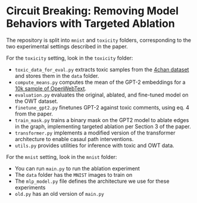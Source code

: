 # Circuit Breaking: Removing Model Behaviors with Targeted Ablation

The repository is split into `mnist` and `toxicity` folders, corresponding to the two experimental settings described in the paper.

For the `toxicity` setting, look in the `toxicity` folder:
- `toxic_data_for_eval.py` extracts toxic samples from the [4chan dataset](https://arxiv.org/abs/2001.07487) and stores them in the `data` folder. 
- `compute_means.py` computes the mean of the GPT-2 embeddings for a [10k sample of OpenWebText](https://huggingface.co/datasets/NeelNanda/pile-10k).
- `evaluation.py` evaluates the original, ablated, and fine-tuned model on the OWT dataset.
- `finetune_gpt2.py` finetunes GPT-2 against toxic comments, using eq. 4 from the paper.
- `train_mask.py` trains a binary mask on the GPT2 model to ablate edges in the graph, implementing targeted ablation per Section 3 of the paper.
- `transformer.py` implements a modified version of the transformer architecture to enable casaul path interventions.
- `utils.py` provides utilities for inference with toxic and OWT data.

For the `mnist` setting, look in the `mnist` folder:
- You can run `main.py` to run the ablation experiment
- The `data` folder has the `MNIST` images to train on
- The `mlp_model.py` file defines the architecture we use for these experiments
- `old.py` has an old version of `main.py`
